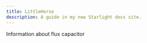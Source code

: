 ```yaml
---
title: LittleHorse
description: A guide in my new Starlight docs site.
---
```


Information about flux capacitor 
